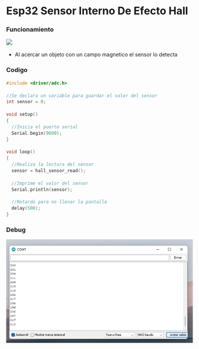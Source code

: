 # Esp32 Sensor Interno De Efecto Hall

### Funcionamiento
![](https://github.com/IDiegoUlises/Esp32-Sensor-Interno-De-Efecto-Hall/blob/main/Images/Esp32-Sensor-Hall-Interno.gif)
* Al acercar un objeto con un campo magnetico el sensor lo detecta

### Codigo
```c++
#include <driver/adc.h>

//Se declara un variable para guardar el valor del sensor
int sensor = 0;

void setup() 
{
  //Inicia el puerto serial
  Serial.begin(9600);
}

void loop() 
{
  //Realiza la lectura del sensor
  sensor = hall_sensor_read();

  //Imprime el valor del sensor
  Serial.println(sensor);
  
  //Retardo para no llenar la pantalla
  delay(500);
}
```

### Debug
<img src="https://github.com/IDiegoUlises/Esp32-Sensor-Interno-De-Efecto-Hall/blob/main/Images/Puerto-Serial.png" />
